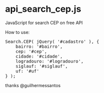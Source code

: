 # api_search_cep.js
JavaScript for search CEP on free API

How to use:

<pre>
Search.CEP( jQuery( '#cadastro' ), {
	bairro: '#bairro',
	cep: '#cep',
	cidade: '#cidade',
	logradouro: '#logradouro',
	siglauf: '#siglauf',
	uf: '#uf'
} );
</pre>

thanks @guilhermessantos
